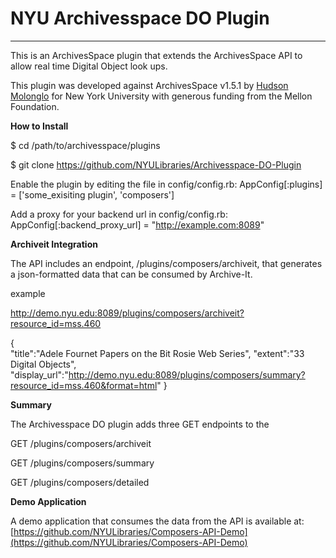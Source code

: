 # NYU Archivesspace DO Plugin
***


This is an ArchivesSpace plugin that extends the ArchivesSpace API to allow real time Digital Object look ups.

This plugin was developed against ArchivesSpace v1.5.1 by [Hudson Molonglo](https://github.com/hudmol/composers) for New York University with generous funding from the Mellon Foundation.

**How to Install**

$ cd /path/to/archivesspace/plugins

$ git clone https://github.com/NYULibraries/Archivesspace-DO-Plugin

Enable the plugin by editing the file in config/config.rb: AppConfig[:plugins] = ['some_exisiting plugin', 'composers']

Add a proxy for your backend url in config/config.rb: AppConfig[:backend_proxy_url] = "http://example.com:8089"

**Archiveit Integration**

The API includes an endpoint, /plugins/composers/archiveit, that generates a json-formatted data that can be consumed by Archive-It. 

example

http://demo.nyu.edu:8089/plugins/composers/archiveit?resource_id=mss.460

{  
  "title":"Adele Fournet Papers on the Bit Rosie Web Series",
  "extent":"33 Digital Objects",
  "display_url":"http://demo.nyu.edu:8089/plugins/composers/summary?resource_id=mss.460&format=html"
}



**Summary**

The Archivesspace DO plugin adds three GET endpoints to the 

GET /plugins/composers/archiveit

GET /plugins/composers/summary

GET /plugins/composers/detailed

**Demo Application**

A demo application that consumes the data from the API is available at: [https://github.com/NYULibraries/Composers-API-Demo](https://github.com/NYULibraries/Composers-API-Demo)
